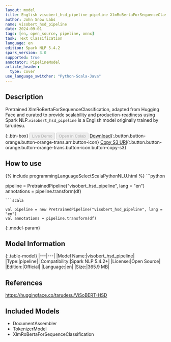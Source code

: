 ```yaml
---
layout: model
title: English visobert_hsd_pipeline pipeline XlmRoBertaForSequenceClassification from tarudesu
author: John Snow Labs
name: visobert_hsd_pipeline
date: 2024-09-01
tags: [en, open_source, pipeline, onnx]
task: Text Classification
language: en
edition: Spark NLP 5.4.2
spark_version: 3.0
supported: true
annotator: PipelineModel
article_header:
  type: cover
use_language_switcher: "Python-Scala-Java"
---
```


## Description

Pretrained XlmRoBertaForSequenceClassification, adapted from Hugging Face and curated to provide scalability and production-readiness using Spark NLP.`visobert_hsd_pipeline` is a English model originally trained by tarudesu.

{:.btn-box}
<button class="button button-orange" disabled>Live Demo</button>
<button class="button button-orange" disabled>Open in Colab</button>
[Download](https://s3.amazonaws.com/auxdata.johnsnowlabs.com/public/models/visobert_hsd_pipeline_en_5.4.2_3.0_1725170300639.zip){:.button.button-orange.button-orange-trans.arr.button-icon}
[Copy S3 URI](s3://auxdata.johnsnowlabs.com/public/models/visobert_hsd_pipeline_en_5.4.2_3.0_1725170300639.zip){:.button.button-orange.button-orange-trans.button-icon.button-copy-s3}

## How to use



<div class="tabs-box" markdown="1">
{% include programmingLanguageSelectScalaPythonNLU.html %}
```python

pipeline = PretrainedPipeline("visobert_hsd_pipeline", lang = "en")
annotations =  pipeline.transform(df)   

```
```scala

val pipeline = new PretrainedPipeline("visobert_hsd_pipeline", lang = "en")
val annotations = pipeline.transform(df)

```
</div>

{:.model-param}
## Model Information

{:.table-model}
|---|---|
|Model Name:|visobert_hsd_pipeline|
|Type:|pipeline|
|Compatibility:|Spark NLP 5.4.2+|
|License:|Open Source|
|Edition:|Official|
|Language:|en|
|Size:|365.9 MB|

## References

https://huggingface.co/tarudesu/ViSoBERT-HSD

## Included Models

- DocumentAssembler
- TokenizerModel
- XlmRoBertaForSequenceClassification
